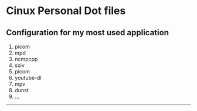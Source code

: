 # Cinux Personal Dot files
## Configuration for my most used application
1. picom
2. mpd
3. ncmpcpp
4. sxiv
5. picom
6. youtube-dl
7. mpv
8. dunst
9. ...

---
